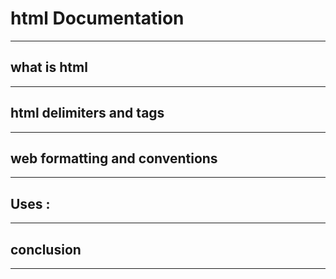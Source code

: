 # html Documentation
***
## what is html
***
## html delimiters and tags
***
## web formatting and conventions
***
## Uses : 
***
## conclusion
***
